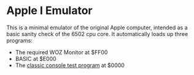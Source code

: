 # Apple I Emulator

This is a minimal emulator of the original Apple computer, intended as a basic sanity check of the 6502 cpu core. It automatically loads up three programs:
- The required WOZ Monitor at $FF00
- BASIC at $E000
- The [classic console test program](https://www.youtube.com/watch?v=5sY-gbgQl68) at $0000
